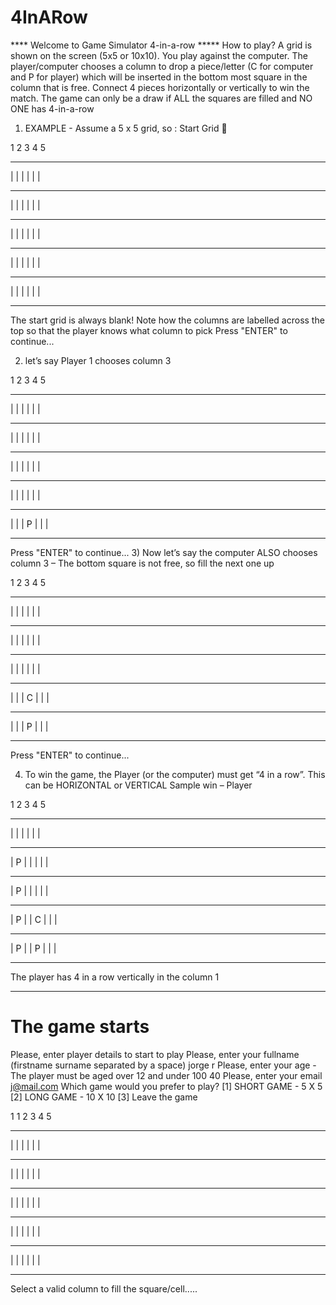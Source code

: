 # 4InARow
**** Welcome to Game Simulator 4-in-a-row *****
How to play? A grid is shown on the screen (5x5 or 10x10). You play 
against the computer. The player/computer chooses a column to drop a
piece/letter (C for computer and P for player) which will be inserted in
the bottom most square in the column that is free. Connect 4 pieces
horizontally or vertically to win the match. The game can only be a draw 
if ALL the squares are filled and NO ONE has 4-in-a-row

1) EXAMPLE - Assume a 5 x 5 grid, so :
Start Grid 

  1    2    3    4    5  
 ---  ---  ---  ---  --- 
|    |    |    |    |    |
 ---  ---  ---  ---  --- 
|    |    |    |    |    |
 ---  ---  ---  ---  --- 
|    |    |    |    |    |
 ---  ---  ---  ---  --- 
|    |    |    |    |    |
 ---  ---  ---  ---  --- 
|    |    |    |    |    |
 ---  ---  ---  ---  --- 

The start grid is always blank! Note how the columns are labelled across
the top so that the player knows what column to pick
Press "ENTER" to continue...

2) let’s say Player 1 chooses column 3

  1    2    3    4    5  
 ---  ---  ---  ---  --- 
|    |    |    |    |    |
 ---  ---  ---  ---  --- 
|    |    |    |    |    |
 ---  ---  ---  ---  --- 
|    |    |    |    |    |
 ---  ---  ---  ---  --- 
|    |    |    |    |    |
 ---  ---  ---  ---  --- 
|    |    | P  |    |    |
 ---  ---  ---  ---  --- 

Press "ENTER" to continue...
3) Now let’s say the computer ALSO chooses column 3 – The bottom square is
not free, so fill the next one up

  1    2    3    4    5  
 ---  ---  ---  ---  --- 
|    |    |    |    |    |
 ---  ---  ---  ---  --- 
|    |    |    |    |    |
 ---  ---  ---  ---  --- 
|    |    |    |    |    |
 ---  ---  ---  ---  --- 
|    |    | C  |    |    |
 ---  ---  ---  ---  --- 
|    |    | P  |    |    |
 ---  ---  ---  ---  --- 

Press "ENTER" to continue...

4) To win the game, the Player (or the computer) must get “4 in a row”.
This can be HORIZONTAL or VERTICAL
Sample win – Player

  1    2    3    4    5  
 ---  ---  ---  ---  --- 
|    |    |    |    |    |
 ---  ---  ---  ---  --- 
| P  |    |    |    |    |
 ---  ---  ---  ---  --- 
| P  |    |    |    |    |
 ---  ---  ---  ---  --- 
| P  |    | C  |    |    |
 ---  ---  ---  ---  --- 
| P  |    | P  |    |    |
 ---  ---  ---  ---  --- 

The player has 4 in a row vertically in the column 1

--------------------------------------------------------------------------
# The game starts
Please, enter player details to start to play
Please, enter your fullname (firstname surname separated by a space)
jorge r
Please, enter your age - The player must be aged over 12 and under 100
40
Please, enter your email
j@mail.com
Which game would you prefer to play?
[1] SHORT GAME - 5 X 5
[2] LONG GAME - 10 X 10
[3] Leave the game

1
  1    2    3    4    5  
 ---  ---  ---  ---  --- 
|    |    |    |    |    |
 ---  ---  ---  ---  --- 
|    |    |    |    |    |
 ---  ---  ---  ---  --- 
|    |    |    |    |    |
 ---  ---  ---  ---  --- 
|    |    |    |    |    |
 ---  ---  ---  ---  --- 
|    |    |    |    |    |
 ---  ---  ---  ---  --- 

Select a valid column to fill the square/cell.....


